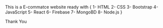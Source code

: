This is a E-commatce website 
ready with {
    1- HTML
    2- CSS
    3- Bootstrap
    4- JavaScript
    5- React
    6- Firebase
    7- MongoBD
    8- Node.js
}

Thank You
